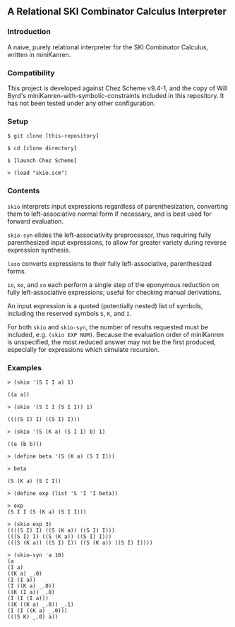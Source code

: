 ## A Relational SKI Combinator Calculus Interpreter

### Introduction
A naive, purely relational interpreter for the SKI Combinator Calculus, written in miniKanren.

### Compatibility
This project is developed against Chez Scheme v9.4-1, and the copy of Will Byrd's miniKanren-with-symbolic-constraints included in this repository. It has not been tested under any other configuration.

### Setup
```
$ git clone [this-repository]

$ cd [clone directory]

$ [launch Chez Scheme]

> (load "skio.scm")
```

### Contents
`skio` interprets input expressions regardless of parenthesization, converting them to left-associative normal form if necessary, and is best used for forward evaluation.

`skio-syn` elides the left-associativity preprocessor, thus requiring fully parenthesized input expressions, to allow for greater variety during reverse expression synthesis.

`laso` converts expressions to their fully left-associative, parenthesized forms.

`io`, `ko`, and `so` each perform a single step of the eponymous reduction on fully left-associative expressions; useful for checking manual derivations. 

An input expression is a quoted (potentially nested) list of symbols, including the reserved symbols `S`, `K`, and `I`.

For both `skio` and `skio-syn`, the number of results requested must be included, e.g. `(skio EXP NUM)`. Because the evaluation order of miniKanren is unspecified, the most reduced answer may not be the first produced, especially for expressions which simulate recursion.

### Examples
```
> (skio '(S I I a) 1)

((a a))

> (skio '(S I I (S I I)) 1)

((((S I) I) ((S I) I)))

> (skio '(S (K a) (S I I) b) 1)

((a (b b)))

> (define beta '(S (K a) (S I I)))

> beta

(S (K a) (S I I))

> (define exp (list 'S 'I 'I beta))

> exp
(S I I (S (K a) (S I I)))

> (skio exp 3)
((((S I) I) ((S (K a)) ((S I) I)))
(((S I) I) ((S (K a)) ((S I) I)))
(((S (K a)) ((S I) I)) ((S (K a)) ((S I) I))))

> (skio-syn 'a 10)
(a
(I a)
((K a) _.0)
(I (I a))
(I ((K a) _.0))
((K (I a)) _.0)
(I (I (I a)))
((K ((K a) _.0)) _.1)
(I (I ((K a) _.0)))
(((S K) _.0) a))
```







